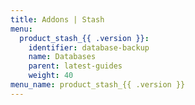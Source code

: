 ```yaml
---
title: Addons | Stash
menu:
  product_stash_{{ .version }}:
    identifier: database-backup
    name: Databases
    parent: latest-guides
    weight: 40
menu_name: product_stash_{{ .version }}
---
```

